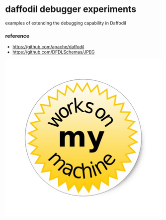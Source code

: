 daffodil debugger experiments
===

examples of extending the debugging capability in Daffodil

### reference
- https://github.com/apache/daffodil
- https://github.com/DFDLSchemas/JPEG

![](src/main/resources/works.jpg)
